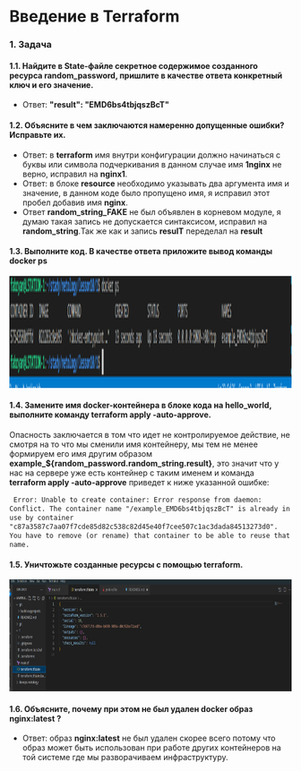 # Введение в Terraform

### 1. Задача
#### 1.1. Найдите в State-файле секретное содержимое созданного ресурса **random_password**, пришлите в качестве ответа конкретный ключ и его значение.
- Ответ: **"result": "EMD6bs4tbjqszBcT"** 
#### 1.2. Объясните в чем заключаются намеренно допущенные ошибки? Исправьте их.
- Ответ: в **terraform** имя внутри конфигурации должно начинаться с буквы или символа подчеркивания в данном случае имя **1nginx** не верно, исправил на **nginx1**.
- Ответ: в блоке **resource** необходимо указывать два аргумента имя и значение, в данном коде было пропущено имя, я исправил этот пробел добавив имя **nginx**.
- Ответ **random_string_FAKE** не был объявлен в корневом модуле, я думаю такая запись не допускается синтаксисом, исправил на **random_string**.Так же как и запись **resulT** переделал на **result**
#### 1.3. Выполните код. В качестве ответа приложите вывод команды docker ps
<p align="center">
  <img width="800" height="200" src="./assets/tr_01.png">
</p>

#### 1.4. Замените имя docker-контейнера в блоке кода на hello_world, выполните команду terraform apply -auto-approve.
Опасность заключается в том что идет не контролируемое действие, не смотря на то что мы сменили имя контейнеру, мы тем не менее формируем его имя другим образом **example_${random_password.random_string.result}**, это значит что у нас на сервере уже есть контейнер с таким именем и команда **terraform apply -auto-approve** приведет к ниже указанной ошибке:
```
 Error: Unable to create container: Error response from daemon: Conflict. The container name "/example_EMD6bs4tbjqszBcT" is already in use by container "c87a3587c7aa07f7cde85d82c538c82d45e40f7cee507c1ac3dada84513273d0". You have to remove (or rename) that container to be able to reuse that name.
```


#### 1.5. Уничтожьте созданные ресурсы с помощью terraform.
<p align="center">
  <img width="800" height="200" src="./assets/tr_02.png">
</p>

#### 1.6. Объясните, почему при этом не был удален docker образ nginx:latest ? 

- Ответ: образ **nginx:latest** не был удален скорее всего потому что образ может быть использован при работе других контейнеров на той системе где мы разворачиваем инфраструктуру.